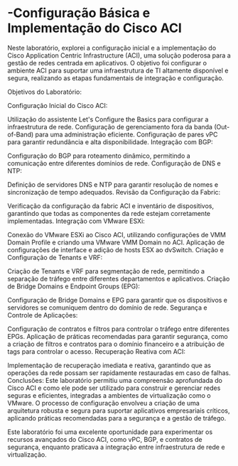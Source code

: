 # -Configuração Básica e Implementação do Cisco ACI

Neste laboratório, explorei a configuração inicial e a implementação do Cisco Application Centric Infrastructure (ACI), uma solução poderosa para a gestão de redes centrada em aplicativos. O objetivo foi configurar o ambiente ACI para suportar uma infraestrutura de TI altamente disponível e segura, realizando as etapas fundamentais de integração e configuração.

Objetivos do Laboratório:

Configuração Inicial do Cisco ACI:

Utilização do assistente Let's Configure the Basics para configurar a infraestrutura de rede.
Configuração de gerenciamento fora da banda (Out-of-Band) para uma administração eficiente.
Configuração de pares vPC para garantir redundância e alta disponibilidade.
Integração com BGP:

Configuração do BGP para roteamento dinâmico, permitindo a comunicação entre diferentes domínios de rede.
Configuração de DNS e NTP:

Definição de servidores DNS e NTP para garantir resolução de nomes e sincronização de tempo adequados.
Revisão da Configuração da Fabric:

Verificação da configuração da fabric ACI e inventário de dispositivos, garantindo que todas as componentes da rede estejam corretamente implementadas.
Integração com VMware ESXi:

Conexão do VMware ESXi ao Cisco ACI, utilizando configurações de VMM Domain Profile e criando uma VMware VMM Domain no ACI.
Aplicação de configurações de interface e adição de hosts ESX ao dvSwitch.
Criação e Configuração de Tenants e VRF:

Criação de Tenants e VRF para segmentação de rede, permitindo a separação de tráfego entre diferentes departamentos e aplicativos.
Criação de Bridge Domains e Endpoint Groups (EPG):

Configuração de Bridge Domains e EPG para garantir que os dispositivos e servidores se comuniquem dentro do domínio de rede.
Segurança e Controle de Aplicações:

Configuração de contratos e filtros para controlar o tráfego entre diferentes EPGs.
Aplicação de práticas recomendadas para garantir segurança, como a criação de filtros e contratos para o domínio financeiro e a atribuição de tags para controlar o acesso.
Recuperação Reativa com ACI:

Implementação de recuperação imediata e reativa, garantindo que as operações da rede possam ser rapidamente restauradas em caso de falhas.
Conclusões: Este laboratório permitiu uma compreensão aprofundada do Cisco ACI e como ele pode ser utilizado para construir e gerenciar redes seguras e eficientes, integradas a ambientes de virtualização como o VMware. O processo de configuração envolveu a criação de uma arquitetura robusta e segura para suportar aplicativos empresariais críticos, aplicando práticas recomendadas para a segurança e a gestão de tráfego.

Este laboratório foi uma excelente oportunidade para experimentar os recursos avançados do Cisco ACI, como vPC, BGP, e contratos de segurança, enquanto praticava a integração entre infraestrutura de rede e virtualização.

